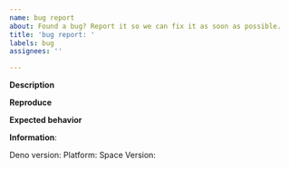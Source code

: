 ```yaml
---
name: bug report
about: Found a bug? Report it so we can fix it as soon as possible.
title: 'bug report: '
labels: bug
assignees: ''

---
```


**Description**

<!-- describe the bug -->

**Reproduce**

<!-- describe the steps to reproduce -->

**Expected behavior**

<!-- what should be happening instead -->

**Information**:

Deno version: 
Platform: 
Space Version:
